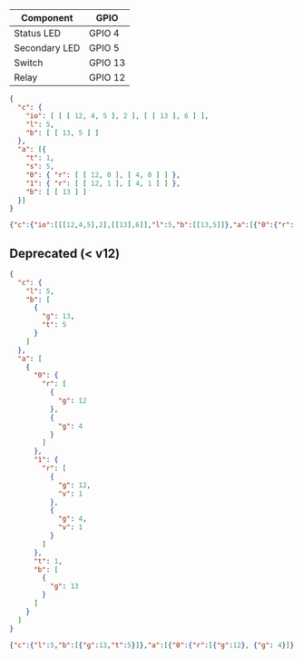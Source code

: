 | Component | GPIO |
| --- | --- |
| Status LED | GPIO 4 |
| Secondary LED | GPIO 5 |
|Switch | GPIO 13 |
|Relay | GPIO 12 |

```json
{
  "c": { 
    "io": [ [ [ 12, 4, 5 ], 2 ], [ [ 13 ], 6 ] ],
    "l": 5, 
    "b": [ [ 13, 5 ] ]
  },
  "a": [{
    "t": 1,
    "s": 5,
    "0": { "r": [ [ 12, 0 ], [ 4, 0 ] ] },
    "1": { "r": [ [ 12, 1 ], [ 4, 1 ] ] },
    "b": [ [ 13 ] ]
  }]
}
```
```json
{"c":{"io":[[[12,4,5],2],[[13],6]],"l":5,"b":[[13,5]]},"a":[{"0":{"r":[[12,0],[4,0]]},"1":{"r":[[12,1],[4,1]]},"t":1,"s":5,"b":[[13]]}]}
```

## Deprecated (< v12)
```json
{
  "c": {
    "l": 5,
    "b": [
      {
        "g": 13,
        "t": 5
      }
    ]
  },
  "a": [
    {
      "0": {
        "r": [
          {
            "g": 12
          },
          {
            "g": 4
          }
        ]
      },
      "1": {
        "r": [
          {
            "g": 12,
            "v": 1
          },
          {
            "g": 4,
            "v": 1
          }
        ]
      },
      "t": 1,
      "b": [
        {
          "g": 13
        }
      ]
    }
  ]
}
```

```json
{"c":{"l":5,"b":[{"g":13,"t":5}]},"a":[{"0":{"r":[{"g":12}, {"g": 4}]},"1":{"r":[{"g":12,"v":1}, {"g":4,"v":1}]},"t":1,"b":[{"g":13}]}]}
```
